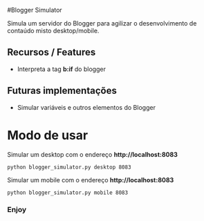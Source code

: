 #Blogger Simulator

Simula um servidor do Blogger para agilizar o desenvolvimento de contaúdo misto desktop/mobile.

## Recursos / Features
* Interpreta a tag **b:if** do blogger

## Futuras implementações
* Simular variáveis e outros elementos do Blogger

# Modo de usar
Simular um desktop com o endereço **http://localhost:8083**


```
python blogger_simulator.py desktop 8083
```

Simular um mobile com o endereço **http://localhost:8083**


```
python blogger_simulator.py mobile 8083
```

### Enjoy
